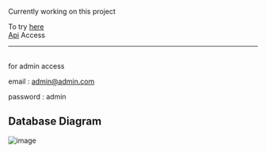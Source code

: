Currently working on this project

To try <a href ="https://smart-tops-pelican.ngrok-free.app/">here</a>
<br>
<a href ="https://cool-monthly-krill.ngrok-free.app/api/products/">Api</a> Access

<hr>
<br>for admin access 
<br>  

email : admin@admin.com  

password : admin

<h2 >Database Diagram</h2>

![image](https://github.com/user-attachments/assets/bfe0b6c5-c57c-45ce-96e0-2e6e3048c2cf)
